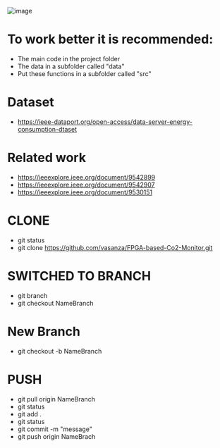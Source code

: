 ![image](https://user-images.githubusercontent.com/12642226/163504128-34a06db1-8282-4192-816f-1d5a829fe2f9.png)

# To work better it is recommended:
- The main code in the project folder
- The data in a subfolder called "data"
- Put these functions in a subfolder called "src"

# Dataset
- https://ieee-dataport.org/open-access/data-server-energy-consumption-dtaset

# Related work
- https://ieeexplore.ieee.org/document/9542899
- https://ieeexplore.ieee.org/document/9542907
- https://ieeexplore.ieee.org/document/9530151
# CLONE
- git status
- git clone https://github.com/vasanza/FPGA-based-Co2-Monitor.git
# SWITCHED TO BRANCH
- git branch
- git checkout NameBranch
# New Branch
- git checkout -b NameBranch
# PUSH
- git pull origin NameBranch
- git status
- git add .
- git status
- git commit -m "message"
- git push origin NameBrach
